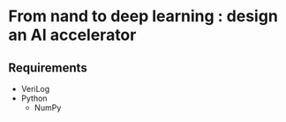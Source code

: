 # From nand to deep learning : design an AI accelerator


## Requirements

- VeriLog
- Python
  - NumPy
